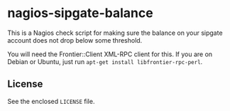 # nagios-sipgate-balance #

This is a Nagios check script for making sure the balance on your sipgate account
does not drop below some threshold.

You will need the Frontier::Client XML-RPC client for this. If you are on Debian
or Ubuntu, just run `apt-get install libfrontier-rpc-perl`.

## License

See the enclosed `LICENSE` file.
